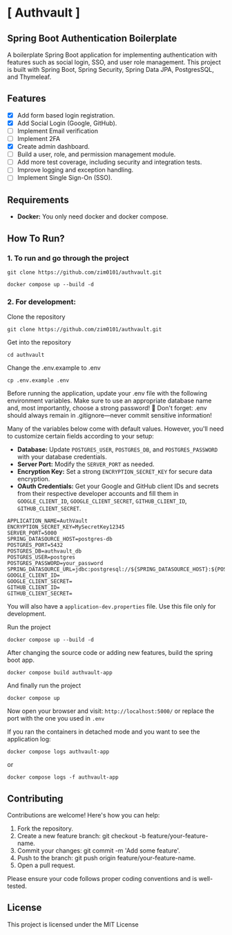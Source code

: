 # [ Authvault ] 
## Spring Boot Authentication Boilerplate

A boilerplate Spring Boot application for implementing authentication with features such as social login, SSO, and user role management. 
This project is built with Spring Boot, Spring Security, Spring Data JPA, PostgresSQL, and Thymeleaf.


## Features
- [x] Add form based login registration.
- [x] Add Social Login (Google, GitHub).
- [ ] Implement Email verification
- [ ] Implement 2FA
- [x] Create admin dashboard.
- [ ] Build a user, role, and permission management module.
- [ ] Add more test coverage, including security and integration tests.
- [ ] Improve logging and exception handling.
- [ ] Implement Single Sign-On (SSO).

## Requirements
- **Docker:** You only need docker and docker compose.

## How To Run?

### 1. To run and go through the project
```shell
git clone https://github.com/zim0101/authvault.git
```
```shell
docker compose up --build -d
```

### 2. For development:

Clone the repository
```shell
git clone https://github.com/zim0101/authvault.git
```

Get into the repository
```shell
cd authvault
```
Change the .env.example to .env
```shell
cp .env.example .env
```

Before running the application, update your .env file with the following environment variables. 
Make sure to use an appropriate database name and, most importantly, 
choose a strong password! 🚨 Don't forget: .env should always remain in .gitignore—never commit sensitive information!

Many of the variables below come with default values. However, you'll need to customize certain fields according 
to your setup:

* **Database:** Update `POSTGRES_USER`, `POSTGRES_DB`, and `POSTGRES_PASSWORD` with your database credentials.
* **Server Port:** Modify the `SERVER_PORT` as needed. 
* **Encryption Key:** Set a strong `ENCRYPTION_SECRET_KEY` for secure data encryption.
* **OAuth Credentials:** Get your Google and GitHub client IDs and secrets from their respective developer accounts and 
  fill them in `GOOGLE_CLIENT_ID`, `GOOGLE_CLIENT_SECRET`, `GITHUB_CLIENT_ID`, `GITHUB_CLIENT_SECRET`.
```
APPLICATION_NAME=AuthVault
ENCRYPTION_SECRET_KEY=MySecretKey12345
SERVER_PORT=5000
SPRING_DATASOURCE_HOST=postgres-db
POSTGRES_PORT=5432
POSTGRES_DB=authvault_db
POSTGRES_USER=postgres
POSTGRES_PASSWORD=your_password
SPRING_DATASOURCE_URL=jdbc:postgresql://${SPRING_DATASOURCE_HOST}:${POSTGRES_PORT}/${POSTGRES_DB}
GOOGLE_CLIENT_ID=
GOOGLE_CLIENT_SECRET=
GITHUB_CLIENT_ID=
GITHUB_CLIENT_SECRET=
```
You will also have a ```application-dev.properties``` file. Use this file only for development.

Run the project
```shell
docker compose up --build -d
```

After changing the source code or adding new features, build the spring boot app.
```shell
docker compose build authvault-app
```

And finally run the project
```shell
docker compose up
```

Now open your browser and visit: ```http://localhost:5000/``` or replace the port with the one you used in `.env`

If you ran the containers in detached mode and you want to see the application log:

```shell
docker compose logs authvault-app
```
or
```shell
docker compose logs -f authvault-app
```
## Contributing
Contributions are welcome! Here's how you can help:

1. Fork the repository.
2. Create a new feature branch: git checkout -b feature/your-feature-name.
3. Commit your changes: git commit -m 'Add some feature'.
4. Push to the branch: git push origin feature/your-feature-name.
5. Open a pull request.

Please ensure your code follows proper coding conventions and is well-tested.

## License
This project is licensed under the MIT License